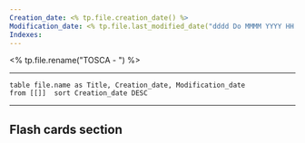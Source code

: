 ```yaml
---
Creation_date: <% tp.file.creation_date() %>
Modification_date: <% tp.file.last_modified_date("dddd Do MMMM YYYY HH:mm:ss") %>
Indexes:
---
```

<% tp.file.rename("TOSCA - ") %>

----


```dataview
table file.name as Title, Creation_date, Modification_date
from [[]]  sort Creation_date DESC
```

























---
## Flash cards section
